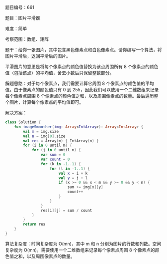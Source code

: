 题目编号：661

题目：图片平滑器

难度：简单

考察范围：数组、矩阵

题干：给你一张图片，其中包含黑色像素点和白色像素点。请你编写一个算法，将图片平滑后，返回平滑后的图片。

平滑图片的意思是将每个像素点的颜色值替换为该点周围所有 8 个像素点的颜色值（包括该点）的平均值，舍去小数后只保留整数部分。

解题思路：对于每个像素点，我们需要计算它周围 8 个像素点的颜色值的平均值。由于像素点的颜色值只有 0 到 255，因此我们可以使用一个二维数组来记录每个像素点周围 8 个像素点的颜色值之和，以及周围像素点的数量。最后遍历整个图片，计算每个像素点的平均值即可。

解决方案：

```kotlin
class Solution {
    fun imageSmoother(img: Array<IntArray>): Array<IntArray> {
        val m = img.size
        val n = img[0].size
        val res = Array(m) { IntArray(n) }
        for (i in 0 until m) {
            for (j in 0 until n) {
                var sum = 0
                var count = 0
                for (k in -1..1) {
                    for (l in -1..1) {
                        val x = i + k
                        val y = j + l
                        if (x >= 0 && x < m && y >= 0 && y < n) {
                            sum += img[x][y]
                            count++
                        }
                    }
                }
                res[i][j] = sum / count
            }
        }
        return res
    }
}
```

算法复杂度：时间复杂度为 O(mn)，其中 m 和 n 分别为图片的行数和列数。空间复杂度为 O(mn)，需要使用一个二维数组来记录每个像素点周围 8 个像素点的颜色值之和，以及周围像素点的数量。